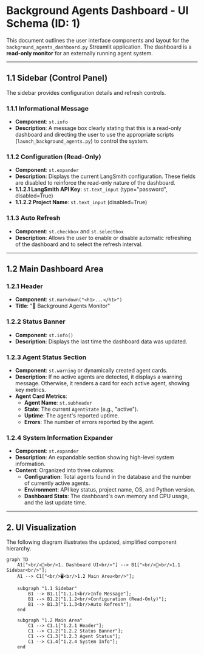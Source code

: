# Background Agents Dashboard - UI Schema (ID: 1)

This document outlines the user interface components and layout for the `background_agents_dashboard.py` Streamlit application. The dashboard is a **read-only monitor** for an externally running agent system.

---

## 1.1 Sidebar (Control Panel)

The sidebar provides configuration details and refresh controls.

### 1.1.1 Informational Message
- **Component**: `st.info`
- **Description**: A message box clearly stating that this is a read-only dashboard and directing the user to use the appropriate scripts (`launch_background_agents.py`) to control the system.

### 1.1.2 Configuration (Read-Only)
- **Component**: `st.expander`
- **Description**: Displays the current LangSmith configuration. These fields are disabled to reinforce the read-only nature of the dashboard.
- **1.1.2.1 LangSmith API Key**: `st.text_input` (type="password", disabled=True)
- **1.1.2.2 Project Name**: `st.text_input` (disabled=True)

### 1.1.3 Auto Refresh
- **Component**: `st.checkbox` and `st.selectbox`
- **Description**: Allows the user to enable or disable automatic refreshing of the dashboard and to select the refresh interval.

---

## 1.2 Main Dashboard Area

### 1.2.1 Header
- **Component**: `st.markdown("<h1>...</h1>")`
- **Title**: "🤖 Background Agents Monitor"

### 1.2.2 Status Banner
- **Component**: `st.info()`
- **Description**: Displays the last time the dashboard data was updated.

### 1.2.3 Agent Status Section
- **Component**: `st.warning` or dynamically created agent cards.
- **Description**: If no active agents are detected, it displays a warning message. Otherwise, it renders a card for each active agent, showing key metrics.
- **Agent Card Metrics**:
    - **Agent Name**: `st.subheader`
    - **State**: The current `AgentState` (e.g., "active").
    - **Uptime**: The agent's reported uptime.
    - **Errors**: The number of errors reported by the agent.

### 1.2.4 System Information Expander
- **Component**: `st.expander`
- **Description**: An expandable section showing high-level system information.
- **Content**: Organized into three columns:
    - **Configuration**: Total agents found in the database and the number of currently active agents.
    - **Environment**: API key status, project name, OS, and Python version.
    - **Dashboard Stats**: The dashboard's own memory and CPU usage, and the last update time.

---

## 2. UI Visualization

The following diagram illustrates the updated, simplified component hierarchy.

```mermaid
graph TD
    A1["<br/>🤖<br/>1. Dashboard UI<br/>"] --> B1["<br/>🔩<br/>1.1 Sidebar<br/>"];
    A1 --> C1["<br/>🖥️<br/>1.2 Main Area<br/>"];

    subgraph "1.1 Sidebar"
        B1 --> B1.1["1.1.1<br/>Info Message"];
        B1 --> B1.2["1.1.2<br/>Configuration (Read-Only)"];
        B1 --> B1.3["1.1.3<br/>Auto Refresh"];
    end

    subgraph "1.2 Main Area"
        C1 --> C1.1["1.2.1 Header"];
        C1 --> C1.2["1.2.2 Status Banner"];
        C1 --> C1.3["1.2.3 Agent Status"];
        C1 --> C1.4["1.2.4 System Info"];
    end
``` 
